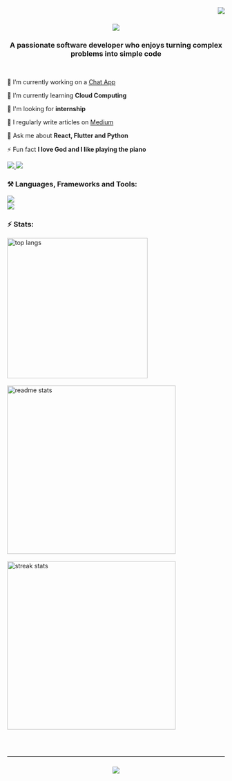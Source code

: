 <img align="right" src="https://visitor-badge.laobi.icu/badge?page_id=jcblanc2.jcblanc2" />

<h1 align="center">
    <img src="https://readme-typing-svg.herokuapp.com/?font=Righteous&size=35&center=true&vCenter=true&width=500&height=70&duration=4000&lines=Hi+👋,+I'm+Jonh+Clayton+Blanc!;" />
</h1>

<h3 align="center">A passionate software developer who enjoys turning complex problems into simple code</h3>

<br/>

🔭 I’m currently working on a [Chat App](https://github.com/jcblanc2/Chatterly.git)

🌱 I’m currently learning **Cloud Computing**

👯 I'm looking for **internship**

📝 I regularly write articles on [Medium](https://medium.com/@jclaytonblanc)

💬 Ask me about **React, Flutter and Python**

⚡ Fun fact **I love God and I like playing the piano**
 
 
<div align="left"> 
  <a href="mailto:jclaytonblanc@gmail.com">
    <img src="https://img.shields.io/badge/Gmail-333333?style=for-the-badge&logo=gmail&logoColor=red" />
  </a>
  <a href="https://www.linkedin.com/in/johnclaytonblanc" target="_blank">
    <img src="https://img.shields.io/badge/LinkedIn-0077B5?style=for-the-badge&logo=linkedin&logoColor=white" target="_blank" />
  </a>
</div>


<h3 align="left">⚒️ Languages, Frameworks and Tools:</h3>
<div align="left">
  <img src="https://skillicons.dev/icons?i=github,python,react,firebase,figma,docker,java,azure,css,html,flutter" /><br>
  <img src="https://skillicons.dev/icons?i=bootstrap,mysql,flask,dart,androidstudio,cs,vscode,git,linux,postgres,dotnet" />
</div>


<h3 align="left">⚡ Stats:</h3>
<div align=left>
  <img width=325 align="center" src="https://github-readme-stats.vercel.app/api/top-langs/?username=jcblanc2&hide=HTML&langs_count=8&layout=compact&theme=react&border_radius=10&size_weight=0.8&count_weight=0.5&exclude_repo=github-readme-stats" alt="top langs" />
<br/><br/>

  <img width=390 src="https://github-readme-stats.vercel.app/api?username=jcblanc2&count_private=true&show_icons=true&theme=react&rank_icon=github&border_radius=10" alt="readme stats" />
  <br/><br/>
  
  <img width=390 src="https://streak-stats.demolab.com/?user=jcblanc2&count_private=true&theme=react&border_radius=10" alt="streak stats"/>
</div>

<br/><br/>
<hr/>

<h3 align="center">
  <img src="https://readme-typing-svg.herokuapp.com/?font=Righteous&size=25&center=true&vCenter=true&width=500&height=70&duration=4000&lines=Thanks+for+visiting!+✌️;">
</h3>
